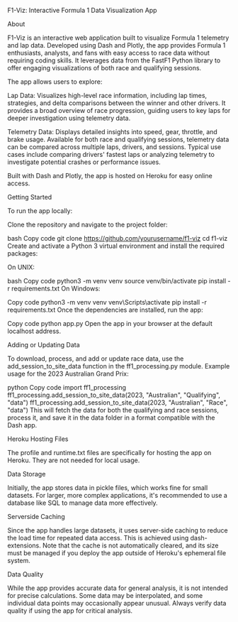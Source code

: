 F1-Viz: Interactive Formula 1 Data Visualization App

About

F1-Viz is an interactive web application built to visualize Formula 1 telemetry and lap data. Developed using Dash and Plotly, the app provides Formula 1 enthusiasts, analysts, and fans with easy access to race data without requiring coding skills. It leverages data from the FastF1 Python library to offer engaging visualizations of both race and qualifying sessions.

The app allows users to explore:

Lap Data: Visualizes high-level race information, including lap times, strategies, and delta comparisons between the winner and other drivers. It provides a broad overview of race progression, guiding users to key laps for deeper investigation using telemetry data.

Telemetry Data: Displays detailed insights into speed, gear, throttle, and brake usage. Available for both race and qualifying sessions, telemetry data can be compared across multiple laps, drivers, and sessions. Typical use cases include comparing drivers' fastest laps or analyzing telemetry to investigate potential crashes or performance issues.

Built with Dash and Plotly, the app is hosted on Heroku for easy online access.

Getting Started

To run the app locally:

Clone the repository and navigate to the project folder:

bash
Copy code
git clone https://github.com/yourusername/f1-viz
cd f1-viz
Create and activate a Python 3 virtual environment and install the required packages:

On UNIX:

bash
Copy code
python3 -m venv venv
source venv/bin/activate
pip install -r requirements.txt
On Windows:

Copy code
python3 -m venv venv
venv\Scripts\activate
pip install -r requirements.txt
Once the dependencies are installed, run the app:

Copy code
python app.py
Open the app in your browser at the default localhost address.

Adding or Updating Data

To download, process, and add or update race data, use the add_session_to_site_data function in the ff1_processing.py module. Example usage for the 2023 Australian Grand Prix:

python
Copy code
import ff1_processing
ff1_processing.add_session_to_site_data(2023, "Australian", "Qualifying", "data")
ff1_processing.add_session_to_site_data(2023, "Australian", "Race", "data")
This will fetch the data for both the qualifying and race sessions, process it, and save it in the data folder in a format compatible with the Dash app.

Heroku Hosting Files

The profile and runtime.txt files are specifically for hosting the app on Heroku. They are not needed for local usage.

Data Storage

Initially, the app stores data in pickle files, which works fine for small datasets. For larger, more complex applications, it's recommended to use a database like SQL to manage data more effectively.

Serverside Caching

Since the app handles large datasets, it uses server-side caching to reduce the load time for repeated data access. This is achieved using dash-extensions. Note that the cache is not automatically cleared, and its size must be managed if you deploy the app outside of Heroku's ephemeral file system.

Data Quality

While the app provides accurate data for general analysis, it is not intended for precise calculations. Some data may be interpolated, and some individual data points may occasionally appear unusual. Always verify data quality if using the app for critical analysis.
